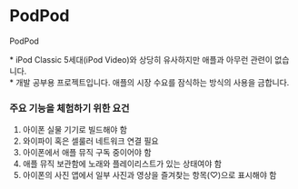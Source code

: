 # PodPod
PodPod

\* iPod Classic 5세대(iPod Video)와 상당히 유사하지만 애플과 아무런 관련이 없습니다.</br>
\* 개발 공부용 프로젝트입니다. 애플의 시장 수요를 잠식하는 방식의 사용을 금합니다.

### 주요 기능을 체험하기 위한 요건
1. 아이폰 실물 기기로 빌드해야 함
2. 와이파이 혹은 셀룰러 네트워크 연결 필요
3. 아이폰에서 애플 뮤직 구독 중이어야 함
4. 애플 뮤직 보관함에 노래와 플레이리스트가 있는 상태여야 함
5. 아이폰의 사진 앱에서 일부 사진과 영상을 즐겨찾는 항목(♡)으로 표시해야 함

